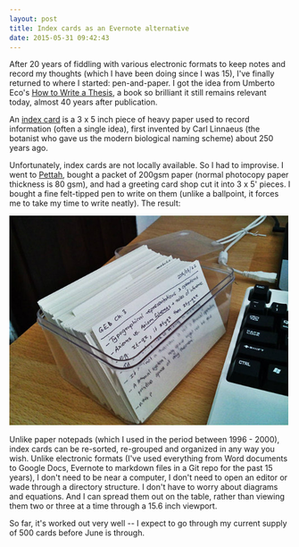```yaml
---
layout: post
title: Index cards as an Evernote alternative
date: 2015-05-31 09:42:43
---
```


After 20 years of fiddling with various electronic formats to keep notes and record my thoughts (which I have been doing since I was 15), I've finally returned to where I started: pen-and-paper. I got the idea from Umberto Eco's [How to Write a Thesis](http://www.amazon.com/How-Write-Thesis-Umberto-Eco/dp/0262527138), a book so brilliant it still remains relevant today, almost 40 years after publication.

An [index card](http://en.wikipedia.org/wiki/Index_card) is a 3 x 5 inch piece of heavy paper used to record information (often a single idea), first invented by Carl Linnaeus (the botanist who gave us the modern biological naming scheme) about 250 years ago.

Unfortunately, index cards are not locally available. So I had to improvise. I went to [Pettah](http://www.yamu.lk/place/pettah-a-guide/), bought a packet of 200gsm paper (normal photocopy paper thickness is 80 gsm), and had a greeting card shop cut it into 3 x 5' pieces. I bought a fine felt-tipped pen to write on them (unlike a ballpoint, it forces me to take my time to write neatly). The result:

![index-card](/public/images/2015-05-31-index-cards.jpg)

<!--break-->

Unlike paper notepads (which I used in the period between 1996 - 2000), index cards can be re-sorted, re-grouped and organized in any way you wish. Unlike electronic formats (I've used everything from Word documents to Google Docs, Evernote to markdown files in a Git repo for the past 15 years), I don't need to be near a computer, I don't need to open an editor or wade through a directory structure. I don't have to worry about diagrams and equations. And I can spread them out on the table, rather than viewing them two or three at a time through a 15.6 inch viewport.

So far, it's worked out very well -- I expect to go through my current supply of 500 cards before June is through.
